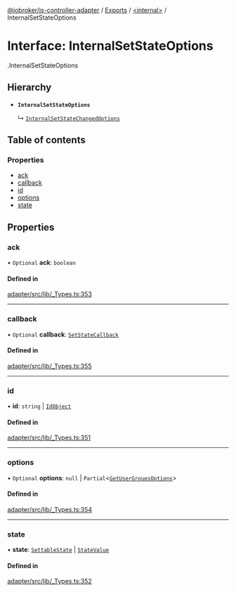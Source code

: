 [@iobroker/js-controller-adapter](../README.md) / [Exports](../modules.md) / [<internal\>](../modules/internal_.md) / InternalSetStateOptions

# Interface: InternalSetStateOptions

[<internal>](../modules/internal_.md).InternalSetStateOptions

## Hierarchy

- **`InternalSetStateOptions`**

  ↳ [`InternalSetStateChangedOptions`](internal_.InternalSetStateChangedOptions.md)

## Table of contents

### Properties

- [ack](internal_.InternalSetStateOptions.md#ack)
- [callback](internal_.InternalSetStateOptions.md#callback)
- [id](internal_.InternalSetStateOptions.md#id)
- [options](internal_.InternalSetStateOptions.md#options)
- [state](internal_.InternalSetStateOptions.md#state)

## Properties

### ack

• `Optional` **ack**: `boolean`

#### Defined in

[adapter/src/lib/_Types.ts:353](https://github.com/ioBroker/ioBroker.js-controller/blob/0b3c6e0e/packages/adapter/src/lib/_Types.ts#L353)

___

### callback

• `Optional` **callback**: [`SetStateCallback`](../modules/internal_.md#setstatecallback)

#### Defined in

[adapter/src/lib/_Types.ts:355](https://github.com/ioBroker/ioBroker.js-controller/blob/0b3c6e0e/packages/adapter/src/lib/_Types.ts#L355)

___

### id

• **id**: `string` \| [`IdObject`](internal_.IdObject.md)

#### Defined in

[adapter/src/lib/_Types.ts:351](https://github.com/ioBroker/ioBroker.js-controller/blob/0b3c6e0e/packages/adapter/src/lib/_Types.ts#L351)

___

### options

• `Optional` **options**: ``null`` \| `Partial`<[`GetUserGroupsOptions`](internal_.GetUserGroupsOptions.md)\>

#### Defined in

[adapter/src/lib/_Types.ts:354](https://github.com/ioBroker/ioBroker.js-controller/blob/0b3c6e0e/packages/adapter/src/lib/_Types.ts#L354)

___

### state

• **state**: [`SettableState`](../modules/internal_.md#settablestate) \| [`StateValue`](../modules/internal_.md#statevalue)

#### Defined in

[adapter/src/lib/_Types.ts:352](https://github.com/ioBroker/ioBroker.js-controller/blob/0b3c6e0e/packages/adapter/src/lib/_Types.ts#L352)
